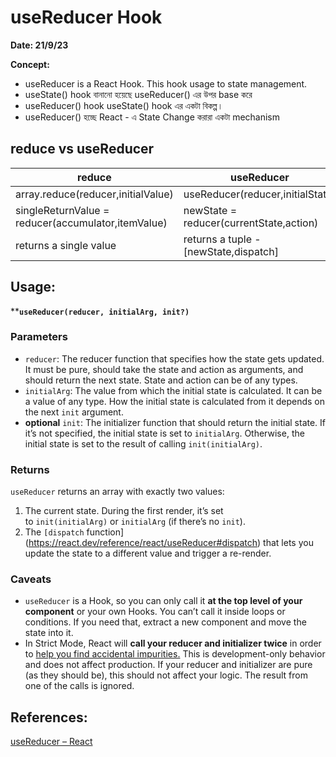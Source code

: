 # useReducer Hook

**Date: 21/9/23**

******************Concept:******************

- useReducer is a React Hook. This hook usage to state management.
- useState() hook বানানো হয়েছে useReducer() এর উপর base করে
- useReducer() hook useState() hook এর একটা বিকল্প।
- useReducer() হচ্ছে React - এ State Change করারা একটা mechanism

## reduce vs useReducer

| reduce | useReducer |
| --- | --- |
| array.reduce(reducer,initialValue) | useReducer(reducer,initialState) |
| singleReturnValue = reducer(accumulator,itemValue) | newState = reducer(currentState,action) |
| returns a single value | returns a tuple - [newState,dispatch] |

## Usage:

****`useReducer(reducer, initialArg, init?)`**

### **Parameters**

- `reducer`: The reducer function that specifies how the state gets updated. It must be pure, should take the state and action as arguments, and should return the next state. State and action can be of any types.
- `initialArg`: The value from which the initial state is calculated. It can be a value of any type. How the initial state is calculated from it depends on the next `init` argument.
- **optional** `init`: The initializer function that should return the initial state. If it’s not specified, the initial state is set to `initialArg`. Otherwise, the initial state is set to the result of calling `init(initialArg)`.

### **Returns**

`useReducer` returns an array with exactly two values:

1. The current state. During the first render, it’s set to `init(initialArg)` or `initialArg` (if there’s no `init`).
2. The `[dispatch` function](https://react.dev/reference/react/useReducer#dispatch) that lets you update the state to a different value and trigger a re-render.

### **Caveats**

- `useReducer` is a Hook, so you can only call it **at the top level of your component** or your own Hooks. You can’t call it inside loops or conditions. If you need that, extract a new component and move the state into it.
- In Strict Mode, React will **call your reducer and initializer twice** in order to [help you find accidental impurities.](https://react.dev/reference/react/useReducer#my-reducer-or-initializer-function-runs-twice) This is development-only behavior and does not affect production. If your reducer and initializer are pure (as they should be), this should not affect your logic. The result from one of the calls is ignored.

## References:
[useReducer – React](https://react.dev/reference/react/useReducer)